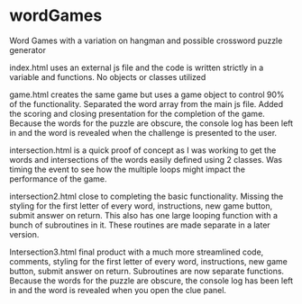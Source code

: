 # wordGames
Word Games with a variation on hangman and possible crossword puzzle generator 

index.html uses an external js file and the code is written strictly in a variable and functions. No objects or classes utilized

game.html creates the same game but uses a game object to control 90% of the functionality. Separated the word array from the main js file. Added the scoring and closing presentation for the completion of the game. Because the words for the puzzle are obscure, the console log has been left in and the word is revealed when the challenge is presented to the user.

intersection.html is a quick proof of concept as I was working to get the words and intersections of the words easily defined using 2 classes. Was timing the event to see how the multiple loops might impact the performance of the game.

intersection2.html close to completing the basic functionality. Missing the styling for the first letter of every word, instructions, new game button, submit answer on return. This also has one large looping function with a bunch of subroutines in it. These routines are made separate in a later version.

Intersection3.html final product with a much more streamlined code, comments, styling for the first letter of every word, instructions, new game button, submit answer on return. Subroutines are now separate functions. Because the words for the puzzle are obscure, the console log has been left in and the word is revealed when you open the clue panel.
